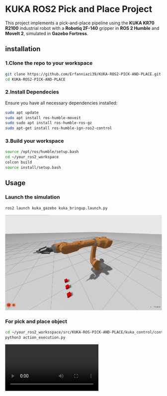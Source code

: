 # KUKA ROS2 Pick and Place Project

This project implements a pick-and-place pipeline using the **KUKA KR70 R2100** industrial robot with a **Robotiq 2F-140** gripper in **ROS 2 Humble** and **MoveIt 2**, simulated in **Gazebo Fortress**.

## installation
### 1.Clone the repo to your workspace
```bash
git clone https://github.com/Erfanniazi39/KUKA-ROS2-PICK-AND-PLACE.git
cd KUKA-ROS2-PICK-AND-PLACE
```

### 2.Install Dependecies
Ensure you have all necessary dependencies installed:

```bash
sudo apt update
sudo apt install ros-humble-moveit
sudo sudo apt install ros-humble-ros-gz
sudo apt-get install ros-humble-ign-ros2-control
```

### 3.Build your workspace

```bash
source /opt/ros/humble/setup.bash
cd ~/your_ros2_workspace
colcon build
source install/setup.bash
```

## Usage

### Launch the simulation 
```bash
ros2 launch kuka_gazebo kuka_bringup.launch.py
```

![Robot Setup](media/kuka.png)

### For pick and place object

```bash
cd ~/your_ros2_worksspace/src/KUKA-ROS-PICK-AND-PLACE/kuka_control/control_scripts/scripts
python3 action_execution.py
```
![Robot demo](media/demo.mp4)





